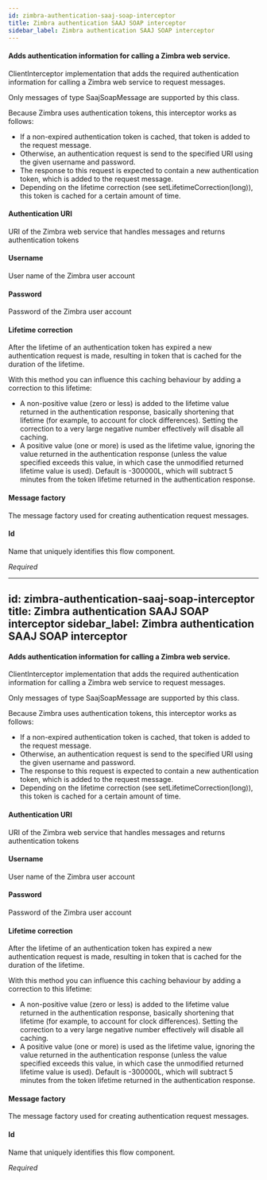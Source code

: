 ```yaml
---
id: zimbra-authentication-saaj-soap-interceptor
title: Zimbra authentication SAAJ SOAP interceptor
sidebar_label: Zimbra authentication SAAJ SOAP interceptor
---
```

#### Adds authentication information for calling a Zimbra web service.
ClientInterceptor implementation that adds the required authentication information for calling a Zimbra web service to request messages. 

Only messages of type SaajSoapMessage are supported by this class. 

Because Zimbra uses authentication tokens, this interceptor works as follows: 
 * If a non-expired authentication token is cached, that token is added to the request message. 
 * Otherwise, an authentication request is send to the specified URI using the given username and password. 
 * The response to this request is expected to contain a new authentication token, which is added to the request message. 
 * Depending on the lifetime correction (see setLifetimeCorrection(long)), this token is cached for a certain amount of time. 

#### Authentication URI
URI of the Zimbra web service that handles <AuthRequest> messages and returns authentication tokens

#### Username
User name of the Zimbra user account

#### Password
Password of the Zimbra user account

#### Lifetime correction
After the lifetime of an authentication token has expired a new authentication request is made, resulting in token that is cached for the duration of the lifetime.

With this method you can influence this caching behaviour by adding a correction to this lifetime: 
 * A non-positive value (zero or less) is added to the lifetime value returned in the authentication response, basically shortening that lifetime (for example, to account for clock differences). Setting the correction to a very large negative number effectively will disable all caching. 
 * A positive value (one or more) is used as the lifetime value, ignoring the value returned in the authentication response (unless the value specified exceeds this value, in which case the unmodified returned lifetime value is used). 
Default is -300000L, which will subtract 5 minutes from the token lifetime returned in the authentication response.

#### Message factory
The message factory used for creating authentication request messages.

#### Id
Name that uniquely identifies this flow component.

<i>Required</i>

---
id: zimbra-authentication-saaj-soap-interceptor
title: Zimbra authentication SAAJ SOAP interceptor
sidebar_label: Zimbra authentication SAAJ SOAP interceptor
---
#### Adds authentication information for calling a Zimbra web service.
ClientInterceptor implementation that adds the required authentication information for calling a Zimbra web service to request messages. 

Only messages of type SaajSoapMessage are supported by this class. 

Because Zimbra uses authentication tokens, this interceptor works as follows: 
 * If a non-expired authentication token is cached, that token is added to the request message. 
 * Otherwise, an authentication request is send to the specified URI using the given username and password. 
 * The response to this request is expected to contain a new authentication token, which is added to the request message. 
 * Depending on the lifetime correction (see setLifetimeCorrection(long)), this token is cached for a certain amount of time. 

#### Authentication URI
URI of the Zimbra web service that handles <AuthRequest> messages and returns authentication tokens

#### Username
User name of the Zimbra user account

#### Password
Password of the Zimbra user account

#### Lifetime correction
After the lifetime of an authentication token has expired a new authentication request is made, resulting in token that is cached for the duration of the lifetime.

With this method you can influence this caching behaviour by adding a correction to this lifetime: 
 * A non-positive value (zero or less) is added to the lifetime value returned in the authentication response, basically shortening that lifetime (for example, to account for clock differences). Setting the correction to a very large negative number effectively will disable all caching. 
 * A positive value (one or more) is used as the lifetime value, ignoring the value returned in the authentication response (unless the value specified exceeds this value, in which case the unmodified returned lifetime value is used). 
Default is -300000L, which will subtract 5 minutes from the token lifetime returned in the authentication response.

#### Message factory
The message factory used for creating authentication request messages.

#### Id
Name that uniquely identifies this flow component.

<i>Required</i>

